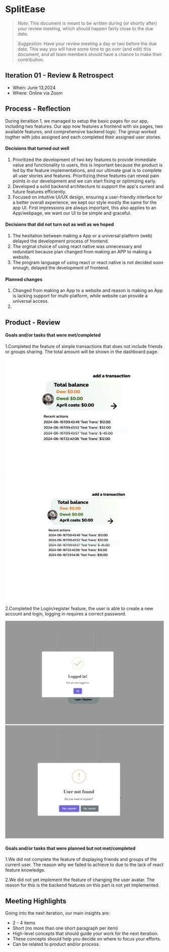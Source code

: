 ﻿# SplitEase

 > _Note:_ This document is meant to be written during (or shortly after) your review meeting, which should happen fairly close to the due date.
 > 
 > _Suggestion:_ Have your review meeting a day or two before the due date. This way you will have some time to go over (and edit) this document, and all team members should have a chance to make their contribution.

## Iteration 01 - Review & Retrospect

* When: June 13,2024
* Where: Online via Zoom

## Process - Reflection
During iteraltion 1, we managed to setup the basic pages for our app, including two features.
Our app now features a frontend with six pages, two available features, and comprehensive backend logic.
The group worked togther with jobs assigned and each completed their assigned user stories.


#### Decisions that turned out well

1. Prioritized the development of two key features to provide immediate value and functionality to users, this is important because the product
  is led by the feature implementations, and our ultimate goal is to complete all user stories and features. Prioritizing these features
  can reveal pain points in our development and we can start fixing or optimizing early.
2. Developed a solid backend architecture to support the app's current and future features efficiently.
3. Focused on intuitive UI/UX design, ensuring a user-friendly interface for a better overall experience, we kept our style mostly the same for
  the app UI. First impressions are always important, this also applies to an App/webpage, we want our UI to be simple and graceful.

#### Decisions that did not turn out as well as we hoped

1. The hesitation between making a App or a universal platform (web) delayed the development process of frontend.
2. The orginal choice of using react native was unnecessary and redundant because plan changed from making an APP to making a website.
3. The program language of using react or react native is not decided soon enough, delayed the development of frontend.

#### Planned changes
1. Changed from making an App to a website and reason is making an App is lacking support for multi-platform, while website can provide a universal access.
2. 

## Product - Review

#### Goals and/or tasks that were met/completed

1.Completed the feature of simple transactions that does not include friends or groups sharing. The total amount will be shown in the dashboard page.

![Transaciton before](images/Trans_before.jpg)
![Transaction after](images/Trans_after.jpg)


2.Completed the Login/register feature, the user is able to create a new account and login, logging in requires a correct password.

![Logged in](images/Logged_in.jpg)
![Login failed](images/Login_failed.jpg)

#### Goals and/or tasks that were planned but not met/completed

1.We did not complete the feature of displaying friends and groups of the current user.
  The reason why we failed to achieve to due to the lack of react feature knowledge.
  
2.We did not yet implement the feature of changing the user avatar.
  The reason for this is the backend features on this part is not yet implemented. 

## Meeting Highlights

Going into the next iteration, our main insights are:

* 2 - 4 items
* Short (no more than one short paragraph per item)
* High-level concepts that should guide your work for the next iteration.
* These concepts should help you decide on where to focus your efforts.
* Can be related to product and/or process.



